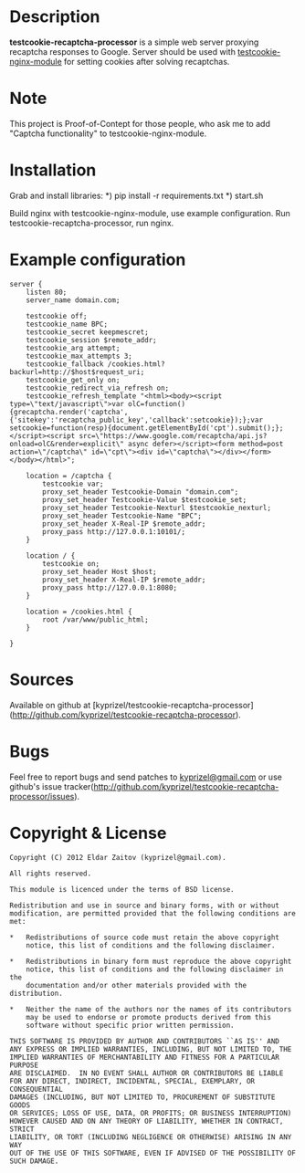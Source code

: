 Description
===========

**testcookie-recaptcha-processor** is a simple web server proxying recaptcha responses to Google.
Server should be used with [testcookie-nginx-module](http://github.com/kyprizel/testcookie-nginx-module) for setting cookies after solving recaptchas.

Note
====

This project is Proof-of-Contept for those people, who ask me to add "Captcha functionality" to testcookie-nginx-module.

Installation
============

Grab and install libraries:
    *) pip install -r requirements.txt
    *) start.sh

Build nginx with testcookie-nginx-module, use example configuration.
Run testcookie-recaptcha-processor, run nginx.


Example configuration
=====================

    server {
        listen 80;
        server_name domain.com;

        testcookie off;
        testcookie_name BPC;
        testcookie_secret keepmescret;
        testcookie_session $remote_addr;
        testcookie_arg attempt;
        testcookie_max_attempts 3;
        testcookie_fallback /cookies.html?backurl=http://$host$request_uri;
        testcookie_get_only on;
        testcookie_redirect_via_refresh on;
        testcookie_refresh_template "<html><body><script type=\"text/javascript\">var olC=function(){grecaptcha.render('captcha',{'sitekey':'recaptcha_public_key','callback':setcookie});};var setcookie=function(resp){document.getElementById('cpt').submit();};</script><script src=\"https://www.google.com/recaptcha/api.js?onload=olC&render=explicit\" async defer></script><form method=post action=\"/captcha\" id=\"cpt\"><div id=\"captcha\"></div></form></body></html>";

        location = /captcha {
            testcookie var;
            proxy_set_header Testcookie-Domain "domain.com";
            proxy_set_header Testcookie-Value $testcookie_set;
            proxy_set_header Testcookie-Nexturl $testcookie_nexturl;
            proxy_set_header Testcookie-Name "BPC";
            proxy_set_header X-Real-IP $remote_addr;
            proxy_pass http://127.0.0.1:10101/;
        }

        location / {
            testcookie on;
            proxy_set_header Host $host;
            proxy_set_header X-Real-IP $remote_addr;
            proxy_pass http://127.0.0.1:8080;
        }

        location = /cookies.html {
            root /var/www/public_html;
        }

    }


Sources
=======

Available on github at [kyprizel/testcookie-recaptcha-processor]
(<http://github.com/kyprizel/testcookie-recaptcha-processor>).

Bugs
====

Feel free to report bugs and send patches to kyprizel@gmail.com
or use github's issue tracker(<http://github.com/kyprizel/testcookie-recaptcha-processor/issues>).

Copyright & License
===================

    Copyright (C) 2012 Eldar Zaitov (kyprizel@gmail.com).

    All rights reserved.

    This module is licenced under the terms of BSD license.

    Redistribution and use in source and binary forms, with or without
    modification, are permitted provided that the following conditions are
    met:

    *   Redistributions of source code must retain the above copyright
        notice, this list of conditions and the following disclaimer.

    *   Redistributions in binary form must reproduce the above copyright
        notice, this list of conditions and the following disclaimer in the
        documentation and/or other materials provided with the distribution.

    *   Neither the name of the authors nor the names of its contributors
        may be used to endorse or promote products derived from this
        software without specific prior written permission.

    THIS SOFTWARE IS PROVIDED BY AUTHOR AND CONTRIBUTORS ``AS IS'' AND
    ANY EXPRESS OR IMPLIED WARRANTIES, INCLUDING, BUT NOT LIMITED TO, THE
    IMPLIED WARRANTIES OF MERCHANTABILITY AND FITNESS FOR A PARTICULAR PURPOSE
    ARE DISCLAIMED.  IN NO EVENT SHALL AUTHOR OR CONTRIBUTORS BE LIABLE
    FOR ANY DIRECT, INDIRECT, INCIDENTAL, SPECIAL, EXEMPLARY, OR CONSEQUENTIAL
    DAMAGES (INCLUDING, BUT NOT LIMITED TO, PROCUREMENT OF SUBSTITUTE GOODS
    OR SERVICES; LOSS OF USE, DATA, OR PROFITS; OR BUSINESS INTERRUPTION)
    HOWEVER CAUSED AND ON ANY THEORY OF LIABILITY, WHETHER IN CONTRACT, STRICT
    LIABILITY, OR TORT (INCLUDING NEGLIGENCE OR OTHERWISE) ARISING IN ANY WAY
    OUT OF THE USE OF THIS SOFTWARE, EVEN IF ADVISED OF THE POSSIBILITY OF
    SUCH DAMAGE.
